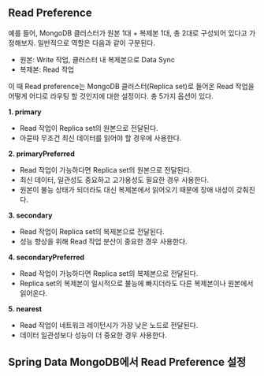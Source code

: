 ## Read Preference

예를 들어, MongoDB 클러스터가 원본 1대 + 복제본 1대, 총 2대로 구성되어 있다고 가정해보자. 일반적으로 역할은 다음과 같이 구분된다.
- 원본: Write 작업, 클러스터 내 복제본으로 Data Sync
- 복제본: Read 작업

이 때 Read preference는 MongoDB 클러스터(Replica set)로 들어온 Read 작업을 어떻게 어디로 라우팅 할 것인지에 대한 설정이다. 총 5가지 옵션이 있다.

**1. primary**

- Read 작업이 Replica set의 원본으로 전달된다.
- 아묻따 무조건 최신 데이터를 읽어야 할 경우에 사용한다.

**2. primaryPreferred**

- Read 작업이 가능하다면 Replica set의 원본으로 전달된다.
- 최신 데이터, 일관성도 중요하고 고가용성도 필요한 경우 사용한다.
- 원본이 불능 상태가 되더라도 대신 복제본에서 읽어오기 때문에 장애 내성이 갖춰진다.

**3. secondary**

- Read 작업이 Replica set의 복제본으로 전달된다.
- 성능 향상을 위해 Read 작업 분산이 중요한 경우 사용한다.

**4. secondaryPreferred**

- Read 작업이 가능하다면 Replica set의 복제본으로 전달된다.
- Replica set의 복제본이 일시적으로 불능에 빠지더라도 다른 복제본이나 원본에서 읽어온다.

**5. nearest**

- Read 작업이 네트워크 레이턴시가 가장 낮은 노드로 전달된다.
- 데이터 일관성보다 성능이 더 중요한 경우 사용한다.

## Spring Data MongoDB에서 Read Preference 설정


